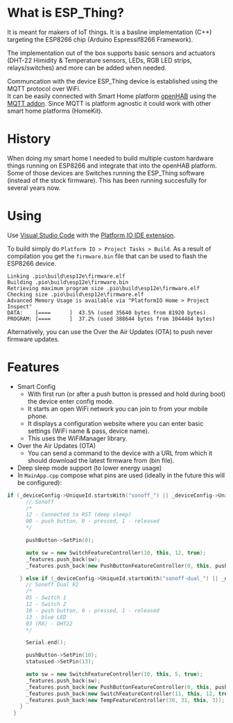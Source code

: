 # What is ESP_Thing?
It is meant for makers of IoT things. It is a basline implementation (C++) targeting the ESP8266 chip (Arduino Espressif8266 Framework).

The implementation out of the box supports basic sensors and actuators (DHT-22 Himidity & Temperature sensors, LEDs, RGB LED strips, relays/switches) and more can be added when needed.

Communcation with the device ESP_Thing device is established using the MQTT protocol over WiFi.     
It can be easily connected with Smart Home platform [openHAB](https://www.openhab.org/) using the [MQTT addon](https://www.openhab.org/addons/bindings/mqtt/). Since MQTT is platform agnostic it could work with other smart home platforms (HomeKit).

# History

When doing my smart home I needed to build multiple custom hardware things running on ESP8266 and integrate that into the openHAB platform. Some of those devices are Switches running the ESP_Thing software (instead of the stock firmware). 
This has been running succesfully for several years now.

# Using

Use [Visual Studio Code](https://code.visualstudio.com/) with the [Platform IO IDE extension](https://marketplace.visualstudio.com/items?itemName=platformio.platformio-ide). 

To build simply do `Platform IO > Project Tasks > Build`.
As a result of compilation you get the `firmware.bin` file that can be used to flash the ESP8266 device.

```
Linking .pio\build\esp12e\firmware.elf
Building .pio\build\esp12e\firmware.bin
Retrieving maximum program size .pio\build\esp12e\firmware.elf
Checking size .pio\build\esp12e\firmware.elf
Advanced Memory Usage is available via "PlatformIO Home > Project Inspect"
DATA:    [====      ]  43.5% (used 35640 bytes from 81920 bytes)
PROGRAM: [====      ]  37.2% (used 388644 bytes from 1044464 bytes)
```

Alternatively, you can use the Over the Air Updates (OTA) to push never firmware updates.

# Features

* Smart Config
  * With first run (or after a push button is pressed and hold during boot) the device enter config mode.
  * It starts an open WiFi network you can join to from your mobile phone.
  * It displays a configuration website where you can enter basic settings (WiFi name & pass, device name).
  * This uses the WiFiManager library.
* Over the Air Updates (OTA)
  * You can send a command to the device with a URL from which it should download the latest firmware from (bin file).
* Deep sleep mode support (to lower energy usage)
* In `MainApp.cpp` compose what pins are used (ideally in the future this will be configured):

```cpp
if (_deviceConfig->UniqueId.startsWith("sonoff_") || _deviceConfig->UniqueId.startsWith("switch_")) {
      // Sonoff
      /*
      12 - Connected to RST (deep sleep)
      00 - push button, 0 - pressed, 1 - released
      */

      pushButton->SetPin(0);

      auto sw = new SwitchFeatureController(10, this, 12, true);
      _features.push_back(sw);
      _features.push_back(new PushButtonFeatureController(0, this, pushButton, sw));

    } else if (_deviceConfig->UniqueId.startsWith("sonoff-dual_") || _deviceConfig->UniqueId.startsWith("switch-dual_")) {
      // Sonoff Dual R2
      /*
      05 - Switch 1
      12 - Switch 2
      10 - push button, 0 - pressed, 1 - released
      13 - blue LED
      03 (RX) - DHT22
      */

      Serial.end();

      pushButton->SetPin(10);
      statusLed->SetPin(13);

      auto sw = new SwitchFeatureController(10, this, 5, true);
      _features.push_back(sw);
      _features.push_back(new PushButtonFeatureController(0, this, pushButton, sw));
      _features.push_back(new SwitchFeatureController(11, this, 12, true));
      _features.push_back(new TempFeatureController(30, 31, this, 3));
    }
  }
```

